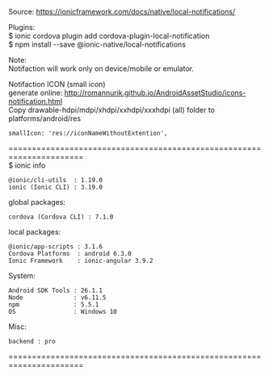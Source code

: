 Source:
https://ionicframework.com/docs/native/local-notifications/

Plugins: <br />
$ ionic cordova plugin add cordova-plugin-local-notification <br />
$ npm install --save @ionic-native/local-notifications

Note:  <br />
Notifaction will work only on device/mobile or emulator.

Notifaction ICON (small icon) <br />
generate online: http://romannurik.github.io/AndroidAssetStudio/icons-notification.html <br/>
Copy drawable-hdpi/mdpi/xhdpi/xxhdpi/xxxhdpi (all) folder to platforms/android/res <br/>

    smallIcon: 'res://iconNameWithoutExtention',

====================================================================== <br />
$ ionic info

    @ionic/cli-utils  : 1.19.0
    ionic (Ionic CLI) : 3.19.0

global packages:

    cordova (Cordova CLI) : 7.1.0

local packages:

    @ionic/app-scripts : 3.1.6
    Cordova Platforms  : android 6.3.0
    Ionic Framework    : ionic-angular 3.9.2

System:

    Android SDK Tools : 26.1.1
    Node              : v6.11.5
    npm               : 5.5.1
    OS                : Windows 10

Misc:

    backend : pro

======================================================================


